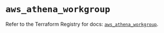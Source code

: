 # `aws_athena_workgroup`

Refer to the Terraform Registry for docs: [`aws_athena_workgroup`](https://registry.terraform.io/providers/hashicorp/aws/5.38.0/docs/resources/athena_workgroup).
